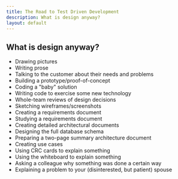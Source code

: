 ```yaml
---
title: The Road to Test Driven Development
description: What is design anyway?
layout: default
---
```


## What is design anyway?

- Drawing pictures
- Writing prose
- Talking to the customer about their needs and problems
- Building a prototype/proof-of-concept
- Coding a "baby" solution
- Writing code to exercise some new technology
- Whole-team reviews of design decisions
- Sketching wireframes/screenshots
- Creating a requirements document
- Studying a requirements document
- Creating detailed architectural documents
- Designing the full database schema
- Preparing a two-page summary architecture document
- Creating use cases
- Using CRC cards to explain something
- Using the whiteboard to explain something
- Asking a colleague why something was done a certain way
- Explaining a problem to your (disinterested, but patient) spouse